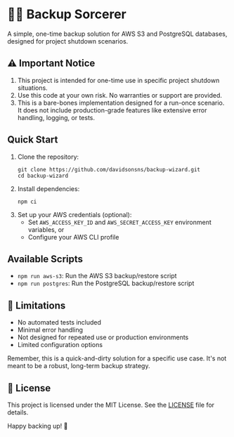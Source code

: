 # 🧙‍♂️ Backup Sorcerer

A simple, one-time backup solution for AWS S3 and PostgreSQL databases, designed for project shutdown scenarios.

## ⚠️ Important Notice

1. This project is intended for one-time use in specific project shutdown situations.
2. Use this code at your own risk. No warranties or support are provided.
3. This is a bare-bones implementation designed for a run-once scenario. It does not include production-grade features like extensive error handling, logging, or tests.

## Quick Start

1. Clone the repository:
   ```
   git clone https://github.com/davidsonsns/backup-wizard.git
   cd backup-wizard
   ```
2. Install dependencies:
   ```
   npm ci
   ```
3. Set up your AWS credentials (optional):
   - Set `AWS_ACCESS_KEY_ID` and `AWS_SECRET_ACCESS_KEY` environment variables, or
   - Configure your AWS CLI profile

## Available Scripts

- `npm run aws-s3`: Run the AWS S3 backup/restore script
- `npm run postgres`: Run the PostgreSQL backup/restore script

## 🚨 Limitations

- No automated tests included
- Minimal error handling
- Not designed for repeated use or production environments
- Limited configuration options

Remember, this is a quick-and-dirty solution for a specific use case. It's not meant to be a robust, long-term backup strategy.

## 📄 License

This project is licensed under the MIT License. See the [LICENSE](LICENSE) file for details.

Happy backing up! 🎉
